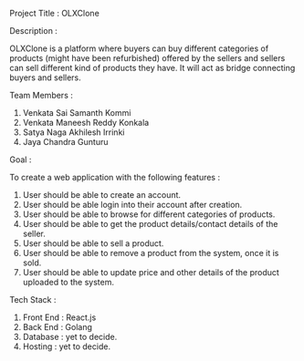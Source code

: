 Project Title : OLXClone

Description :

OLXClone is a platform where buyers can buy different categories of products (might have been refurbished) offered by the sellers and sellers can sell different kind of products they have. It will act as bridge connecting buyers and sellers.

Team Members :

1. Venkata Sai Samanth Kommi
2. Venkata Maneesh Reddy Konkala
3. Satya Naga Akhilesh Irrinki
4. Jaya Chandra Gunturu

Goal :

To create a web application with the following features :

1. User should be able to create an account.
2. User should be able login into their account after creation.
3. User should be able to browse for different categories of products.
4. User should be able to get the product details/contact details of the seller.
5. User should be able to sell a product.
6. User should be able to remove a product from the system, once it is sold.
7. User should be able to update price and other details of the product uploaded to the system.

Tech Stack :

1. Front End : React.js
2. Back End  : Golang
3. Database  : yet to decide.
4. Hosting   : yet to decide.